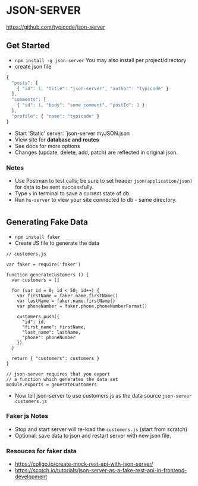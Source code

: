 # JSON-SERVER

https://github.com/typicode/json-server

## Get Started
* `npm install -g json-server` You may also install per project/directory
* create json file
```js
{
  "posts": [
    { "id": 1, "title": "json-server", "author": "typicode" }
  ],
  "comments": [
    { "id": 1, "body": "some comment", "postId": 1 }
  ],
  "profile": { "name": "typicode" }
}
```
* Start 'Static' server: `json-server myJSON.json
* View site for **database and routes**
* See docs for more options
* Changes (update, delete, add, patch) are reflected in original json.

### Notes
* Use Postman to test calls; be sure to set header `json(application/json)` for data to be sent successfully.
* Type `s` in terminal to save a current state of db.
* Run `hs-server` to view your site connected to db - same directory.

#

## Generating Fake Data

* `npm install faker`
* Create JS file to generate the data

```
// customers.js

var faker = require('faker')

function generateCustomers () {
  var customers = []

  for (var id = 0; id < 50; id++) {
    var firstName = faker.name.firstName()
    var lastName = faker.name.firstName()
    var phoneNumber = faker.phone.phoneNumberFormat()

    customers.push({
      "id": id,
      "first_name": firstName,
      "last_name": lastName,
      "phone": phoneNumber
    })
  }

  return { "customers": customers }
}

// json-server requires that you export
// a function which generates the data set
module.exports = generateCustomers
```

* Now tell json-server to use customers.js as the data source
`json-server customers.js`

### Faker js Notes
* Stop and start server will re-load the `customers.js` (start from scratch)
* Optional: save data to json and restart server with new json file.

### Resouces for faker data
* https://coligo.io/create-mock-rest-api-with-json-server/
* https://scotch.io/tutorials/json-server-as-a-fake-rest-api-in-frontend-development
